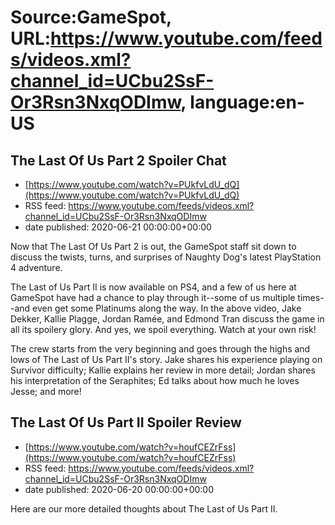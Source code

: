 # Source:GameSpot, URL:https://www.youtube.com/feeds/videos.xml?channel_id=UCbu2SsF-Or3Rsn3NxqODImw, language:en-US

## The Last Of Us Part 2 Spoiler Chat
 - [https://www.youtube.com/watch?v=PUkfvLdU_dQ](https://www.youtube.com/watch?v=PUkfvLdU_dQ)
 - RSS feed: https://www.youtube.com/feeds/videos.xml?channel_id=UCbu2SsF-Or3Rsn3NxqODImw
 - date published: 2020-06-21 00:00:00+00:00

Now that The Last Of Us Part 2 is out, the GameSpot staff sit down to discuss the twists, turns, and surprises of Naughty Dog's latest PlayStation 4 adventure.

The Last of Us Part II is now available on PS4, and a few of us here at GameSpot have had a chance to play through it--some of us multiple times--and even get some Platinums along the way. In the above video, Jake Dekker, Kallie Plagge, Jordan Ramée, and Edmond Tran discuss the game in all its spoilery glory. And yes, we spoil everything. Watch at your own risk!

The crew starts from the very beginning and goes through the highs and lows of The Last of Us Part II's story. Jake shares his experience playing on Survivor difficulty; Kallie explains her review in more detail; Jordan shares his interpretation of the Seraphites; Ed talks about how much he loves Jesse; and more!

## The Last Of Us Part II Spoiler Review
 - [https://www.youtube.com/watch?v=houfCEZrFss](https://www.youtube.com/watch?v=houfCEZrFss)
 - RSS feed: https://www.youtube.com/feeds/videos.xml?channel_id=UCbu2SsF-Or3Rsn3NxqODImw
 - date published: 2020-06-20 00:00:00+00:00

Here are our more detailed thoughts about The Last of Us Part II.

